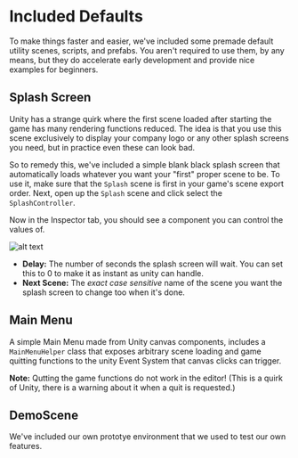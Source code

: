# Included Defaults
To make things faster and easier, we've included some premade default utility scenes, scripts, and prefabs. You aren't required to use them, by any means, but they do accelerate early development and provide nice examples for beginners.


## Splash Screen
Unity has a strange quirk where the first scene loaded after starting the game has many rendering functions reduced. The idea is that you use this scene exclusively to display your company logo or any other splash screens you need, but in practice even these can look bad.

So to remedy this, we've included a simple blank black splash screen that automatically loads whatever you want your "first" proper scene to be. To use it, make sure that the `Splash` scene is first in your game's scene export order. Next, open up the `Splash` scene and click select the `SplashController`.

Now in the Inspector tab, you should see a component you can control the values of. 

![alt text](../img/SplashControllerExample.png)

- **Delay:** The number of seconds the splash screen will wait. You can set this to 0 to make it as instant as unity can handle.
- **Next Scene:** The _exact_ *case sensitive* name of the scene you want the splash screen to change too when it's done.


## Main Menu
A simple Main Menu made from Unity canvas components, includes a `MainMenuHelper` class that exposes arbitrary scene loading and game quitting functions to the unity Event System that canvas clicks can trigger.

**Note:** Qutting the game functions do not work in the editor! (This is a quirk of Unity, there is a warning about it when a quit is requested.)

## DemoScene
We've included our own prototye environment that we used to test our own features.